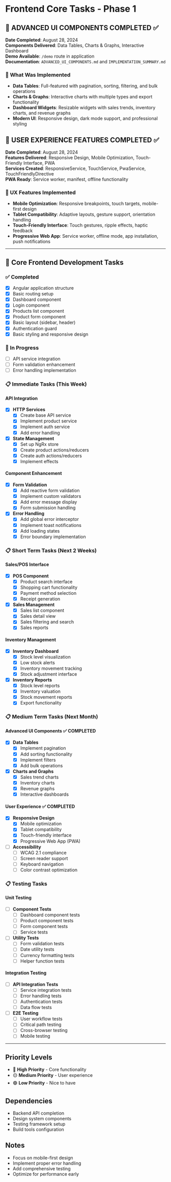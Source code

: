 # Frontend Core Tasks - Phase 1

## 🎯 **ADVANCED UI COMPONENTS COMPLETED** ✅

**Date Completed**: August 28, 2024  
**Components Delivered**: Data Tables, Charts & Graphs, Interactive Dashboard  
**Demo Available**: `/demo` route in application  
**Documentation**: `ADVANCED_UI_COMPONENTS.md` and `IMPLEMENTATION_SUMMARY.md`

### 🚀 **What Was Implemented**
- **Data Tables**: Full-featured with pagination, sorting, filtering, and bulk operations
- **Charts & Graphs**: Interactive charts with multiple types and export functionality
- **Dashboard Widgets**: Resizable widgets with sales trends, inventory charts, and revenue graphs
- **Modern UI**: Responsive design, dark mode support, and professional styling

## 📱 **USER EXPERIENCE FEATURES COMPLETED** ✅

**Date Completed**: August 28, 2024  
**Features Delivered**: Responsive Design, Mobile Optimization, Touch-Friendly Interface, PWA  
**Services Created**: ResponsiveService, TouchService, PwaService, TouchFriendlyDirective  
**PWA Ready**: Service worker, manifest, offline functionality

### 📱 **UX Features Implemented**
- **Mobile Optimization**: Responsive breakpoints, touch targets, mobile-first design
- **Tablet Compatibility**: Adaptive layouts, gesture support, orientation handling
- **Touch-Friendly Interface**: Touch gestures, ripple effects, haptic feedback
- **Progressive Web App**: Service worker, offline mode, app installation, push notifications

---

## 🎨 Core Frontend Development Tasks

### ✅ Completed
- [x] Angular application structure
- [x] Basic routing setup
- [x] Dashboard component
- [x] Login component
- [x] Products list component
- [x] Product form component
- [x] Basic layout (sidebar, header)
- [x] Authentication guard
- [x] Basic styling and responsive design

### 🔄 In Progress
- [ ] API service integration
- [ ] Form validation enhancement
- [ ] Error handling implementation

### 📋 Immediate Tasks (This Week)

#### API Integration
- [x] **HTTP Services**
  - [x] Create base API service
  - [x] Implement product service
  - [x] Implement auth service
  - [x] Add error handling

- [x] **State Management**
  - [x] Set up NgRx store
  - [x] Create product actions/reducers
  - [x] Create auth actions/reducers
  - [x] Implement effects

#### Component Enhancement
- [x] **Form Validation**
  - [x] Add reactive form validation
  - [x] Implement custom validators
  - [x] Add error message display
  - [x] Form submission handling

- [x] **Error Handling**
  - [x] Add global error interceptor
  - [x] Implement toast notifications
  - [x] Add loading states
  - [x] Error boundary implementation

### 📋 Short Term Tasks (Next 2 Weeks)

#### Sales/POS Interface
- [x] **POS Component**
  - [x] Product search interface
  - [x] Shopping cart functionality
  - [x] Payment method selection
  - [x] Receipt generation

- [x] **Sales Management**
  - [x] Sales list component
  - [x] Sales detail view
  - [x] Sales filtering and search
  - [x] Sales reports

#### Inventory Management
- [x] **Inventory Dashboard**
  - [x] Stock level visualization
  - [x] Low stock alerts
  - [x] Inventory movement tracking
  - [x] Stock adjustment interface

- [x] **Inventory Reports**
  - [x] Stock level reports
  - [x] Inventory valuation
  - [x] Stock movement reports
  - [x] Export functionality

### 📋 Medium Term Tasks (Next Month)

#### Advanced UI Components ✅ **COMPLETED**
- [x] **Data Tables**
  - [x] Implement pagination
  - [x] Add sorting functionality
  - [x] Implement filters
  - [x] Add bulk operations

- [x] **Charts and Graphs**
  - [x] Sales trend charts
  - [x] Inventory charts
  - [x] Revenue graphs
  - [x] Interactive dashboards

#### User Experience ✅ **COMPLETED**
- [x] **Responsive Design**
  - [x] Mobile optimization
  - [x] Tablet compatibility
  - [x] Touch-friendly interface
  - [x] Progressive Web App (PWA)

- [ ] **Accessibility**
  - [ ] WCAG 2.1 compliance
  - [ ] Screen reader support
  - [ ] Keyboard navigation
  - [ ] Color contrast optimization

### 📋 Testing Tasks

#### Unit Testing
- [ ] **Component Tests**
  - [ ] Dashboard component tests
  - [ ] Product component tests
  - [ ] Form component tests
  - [ ] Service tests

- [ ] **Utility Tests**
  - [ ] Form validation tests
  - [ ] Date utility tests
  - [ ] Currency formatting tests
  - [ ] Helper function tests

#### Integration Testing
- [ ] **API Integration Tests**
  - [ ] Service integration tests
  - [ ] Error handling tests
  - [ ] Authentication tests
  - [ ] Data flow tests

- [ ] **E2E Testing**
  - [ ] User workflow tests
  - [ ] Critical path testing
  - [ ] Cross-browser testing
  - [ ] Mobile testing

---

## Priority Levels
- 🔴 **High Priority** - Core functionality
- 🟡 **Medium Priority** - User experience
- 🟢 **Low Priority** - Nice to have

## Dependencies
- Backend API completion
- Design system components
- Testing framework setup
- Build tools configuration

## Notes
- Focus on mobile-first design
- Implement proper error handling
- Add comprehensive testing
- Optimize for performance early
